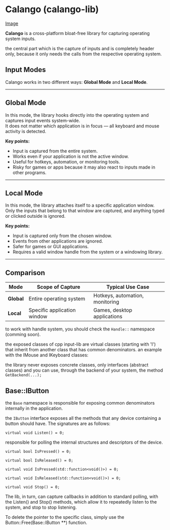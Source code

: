 # Calango (calango-lib)

[Image](assets/lilicon.png)

**Calango** is a cross-platform bloat-free library for capturing operating system inputs.

the central part which is the capture of inputs and is completely header only, because it only needs the calls from the respective operating system.

## Input Modes

Calango works in two different ways: **Global Mode** and **Local Mode**.  

---

## Global Mode

In this mode, the library hooks directly into the operating system and captures input events system-wide.  
It does not matter which application is in focus — all keyboard and mouse activity is detected.  

**Key points:**
- Input is captured from the entire system.  
- Works even if your application is not the active window.  
- Useful for hotkeys, automation, or monitoring tools.  
- Risky for games or apps because it may also react to inputs made in other programs.  

---

## Local Mode

In this mode, the library attaches itself to a specific application window.  
Only the inputs that belong to that window are captured, and anything typed or clicked outside is ignored.  

**Key points:**
- Input is captured only from the chosen window.  
- Events from other applications are ignored.  
- Safer for games or GUI applications.  
- Requires a valid window handle from the system or a windowing library.  

---

## Comparison

| Mode       | Scope of Capture            | Typical Use Case                 |
|------------|-----------------------------|----------------------------------|
| **Global** | Entire operating system     | Hotkeys, automation, monitoring  |
| **Local**  | Specific application window | Games, desktop applications      |

to work with handle system, you should check the `Handle::` namespace (comming soon).

the exposed classes of cpp input-lib are virtual classes (starting with 'I') that inherit from another class that has common denominators.
an example with the IMouse and IKeyboard classes:

the library never exposes concrete classes, only interfaces (abstract classes) and you can use, 
through the backend of your system, the method `GetBackend(...);`
## Base::IButton

the `Base` namespace is responsible for exposing common denominators internally in the application.

the `IButton` interface exposes all the methods that any device containing a button should have. The signatures are as follows:

`virtual void Listen() = 0;`

responsible for polling the internal structures and descriptors of the device.

`virtual bool IsPressed() = 0;`

`virtual bool IsReleased() = 0;`

`virtual void IsPressed(std::function<void()>) = 0;`

`virtual void IsReleased(std::function<void()>) = 0;`

`virtual void Stop() = 0;`

The lib, in turn, can capture callbacks in addition to standard polling, with the Listen() and Stop() methods, which allow it to repeatedly listen to the system, and stop to stop listening.

To delete the pointer to the specific class, simply use the Button::Free(Base::IButton **) function.
